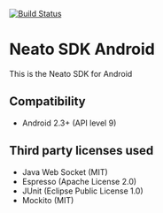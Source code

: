[![Build Status](https://magnum.travis-ci.com/NeatoRobotics/neato-sdk-android.svg?token=Y4dRpXzLka6jmXX14Lfr&branch=master)](https://magnum.travis-ci.com/NeatoRobotics/neato-sdk-android)

Neato SDK Android
===================
This is the Neato SDK for Android

Compatibility
-------------  

- Android 2.3+ (API level 9)

Third party licenses used
-------------

- Java Web Socket (MIT)
- Espresso (Apache License 2.0)
- JUnit (Eclipse Public License 1.0)
- Mockito (MIT)